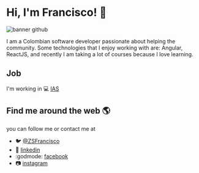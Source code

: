 # Hi, I'm Francisco!  :wave:

![banner github](https://user-images.githubusercontent.com/47479378/89241526-c8f49580-d5c4-11ea-8780-62de11b41c43.jpg)

I am a Colombian software developer passionate about helping the community. 
Some technologies that I enjoy working with are: Angular, ReactJS, and recently I am taking a lot of courses because I love learning.

## Job
I'm working in :computer: [IAS](https://www.ias.com.co/en_US/)

## Find me around the web :earth_americas:

you can follow me or contact me at

- :bird: [@ZSFrancisco](https://twitter.com/ZSFrancisco)
- :blue_book: [linkedin](https://www.linkedin.com/in/zsfrancisco/)
- :godmode: [facebook](https://www.facebook.com/ZSFrancisco)
- :camera: [instagram](https://www.instagram.com/zsfrancisco/)
